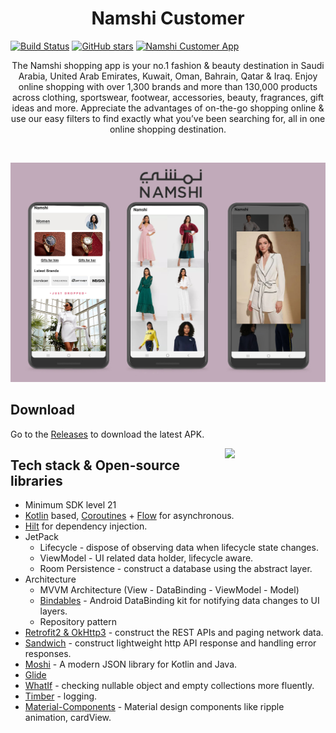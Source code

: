 <h1 align="center">Namshi Customer</h1>

[![Build Status](https://github.com/mohamedebrahim96/Namshi-Customer/workflows/Android%20CI/badge.svg)](https://github.com/mohamedebrahim96?tab=followers)
[![GitHub stars](https://img.shields.io/github/stars/mohamedebrahim96?style=social)](https://github.com/mohamedebrahim96?tab=followers)
[![Namshi Customer App](https://img.shields.io/github/v/release/mohamedebrahim96/Namshi-Customer?color=7885FF&label=Namshi-customer%20App&logo=android)](https://github.com/mohamedebrahim96/Namshi-Customer/releases/download/1.0.0/Namshi-app.apk)

<p align="center">  
The Namshi shopping app is your no.1 fashion & beauty destination in Saudi Arabia, United Arab Emirates, Kuwait, Oman, Bahrain, Qatar & Iraq.
Enjoy online shopping with over 1,300 brands and more than 130,000 products across clothing, sportswear, footwear, accessories, beauty, fragrances, gift ideas and more.
Appreciate the advantages of on-the-go shopping online & use our easy filters to find exactly what you’ve been searching for, all in one online shopping destination.
</p>
</br>




<p align="center">
<img src="/wiki/screenshot.jpg"/>
</p>

## Download
Go to the [Releases](https://github.com/mohamedebrahim96/Namshi-Customer/releases) to download the latest APK.


<img src="/wiki/namshigif.gif" align="right" width="32%"/>

## Tech stack & Open-source libraries
- Minimum SDK level 21
- [Kotlin](https://kotlinlang.org/) based, [Coroutines](https://github.com/Kotlin/kotlinx.coroutines) + [Flow](https://kotlin.github.io/kotlinx.coroutines/kotlinx-coroutines-core/kotlinx.coroutines.flow/) for asynchronous.
- [Hilt](https://dagger.dev/hilt/) for dependency injection.
- JetPack
    - Lifecycle - dispose of observing data when lifecycle state changes.
    - ViewModel - UI related data holder, lifecycle aware.
    - Room Persistence - construct a database using the abstract layer.
- Architecture
    - MVVM Architecture (View - DataBinding - ViewModel - Model)
    - [Bindables](https://github.com/skydoves/bindables) - Android DataBinding kit for notifying data changes to UI layers.
    - Repository pattern
- [Retrofit2 & OkHttp3](https://github.com/square/retrofit) - construct the REST APIs and paging network data.
- [Sandwich](https://github.com/skydoves/Sandwich) - construct lightweight http API response and handling error responses.
- [Moshi](https://github.com/square/moshi/) - A modern JSON library for Kotlin and Java.
- [Glide](https://github.com/bumptech/glide)
- [WhatIf](https://github.com/skydoves/whatif) - checking nullable object and empty collections more fluently.
- [Timber](https://github.com/JakeWharton/timber) - logging.
- [Material-Components](https://github.com/material-components/material-components-android) - Material design components like ripple animation, cardView.
